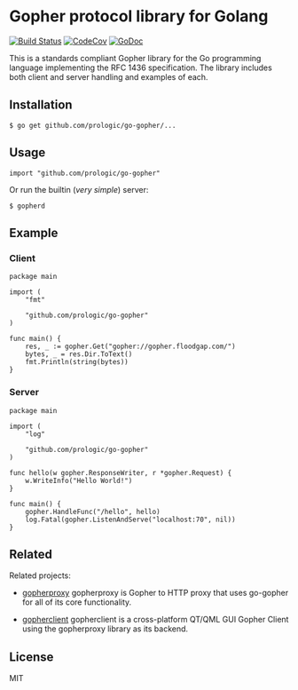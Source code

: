 # Gopher protocol library for Golang

[![Build Status](https://travis-ci.org/prologic/go-gopher.svg)](https://travis-ci.org/prologic/go-gopher)
[![CodeCov](https://codecov.io/gh/prologic/go-gopher/branch/master/graph/badge.svg)](https://codecov.io/gh/prologic/go-gopher)
[![GoDoc](https://godoc.org/github.com/prologic/go-gopher?status.svg)](https://godoc.org/github.com/prologic/go-gopher) 


This is a standards compliant Gopher library for the Go programming language
implementing the RFC 1436 specification. The library includes both client and
server handling and examples of each.

## Installation

```#!bash
$ go get github.com/prologic/go-gopher/...
```

## Usage

```#!go
import "github.com/prologic/go-gopher"
```

Or run the builtin (*very simple*) server:
```#!bash
$ gopherd
```

## Example

### Client

```#!go
package main

import (
	"fmt"

	"github.com/prologic/go-gopher"
)

func main() {
	res, _ := gopher.Get("gopher://gopher.floodgap.com/")
	bytes, _ = res.Dir.ToText()
	fmt.Println(string(bytes))
}
```

### Server

```#!go
package main

import (
	"log"

	"github.com/prologic/go-gopher"
)

func hello(w gopher.ResponseWriter, r *gopher.Request) {
	w.WriteInfo("Hello World!")
}

func main() {
	gopher.HandleFunc("/hello", hello)
	log.Fatal(gopher.ListenAndServe("localhost:70", nil))
}
```

## Related

Related projects:

- [gopherproxy](https://github.com/prologic/gopherproxy)
  gopherproxy is Gopher to HTTP proxy that uses go-gopher
  for all of its core functionality.

- [gopherclient](https://github.com/prologic/gopherclient)
  gopherclient is a cross-platform QT/QML GUI Gopher Client
  using the gopherproxy library as its backend.

## License

MIT
